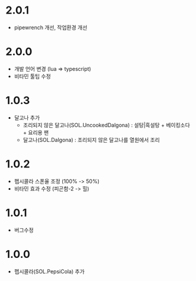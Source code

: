 # 2.0.1

-   pipewrench 개선, 작업환경 개선

# 2.0.0

-   개발 언어 변경 (lua => typescript)
-   비타민 툴팁 수정

# 1.0.3

-   달고나 추가
    -   조리되지 않은 달고나(SOL.UncookedDalgona) : 설탕|흑설탕 + 베이킹소다 + 요리용 팬
    -   달고나(SOL.Dalgona) : 조리되지 않은 달고나를 열원에서 조리

# 1.0.2

-   펩시콜라 스폰율 조정 (100% -> 50%)
-   비타민 효과 수정 (피곤함-2 -> 힐)

# 1.0.1

-   버그수정

# 1.0.0

-   펩시콜라(SOL.PepsiCola) 추가
